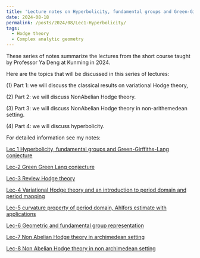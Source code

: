```yaml
---
title: 'Lecture notes on Hyperbolicity, fundamental groups and Green-Girffiths-Lang conjecture Lec 1'
date: 2024-08-18
permalink: /posts/2024/08/Lec1-Hyperbolicity/
tags:
  - Hodge theory
  - Complex analytic geometry
---
```


These series of notes summarize the lectures from the short course taught by Professor Ya Deng at Kunming in 2024. 


Here are the topics that will be discussed in this series of lectures:

(1) Part 1: we will discuss the classical results on variational Hodge theory, 

(2) Part 2: we will discuss NonAbelian Hodge theory.

(3) Part 3: we will discuss NonAbelian Hodge theory in non-arithemedean setting. 

(4) Part 4: we will discuss hyperbolicity.



For detailed information see my notes:

[Lec 1 Hyperbolicity, fundamental groups and Green-Girffiths-Lang conjecture](https://yilimath.github.io/files/Hodge/HyperLec1.pdf)

[Lec-2 Green Green Lang conjecture](https://yilimath.github.io/files/Hodge/HyperLec2.pdf)

[Lec-3 Review Hodge theory](https://yilimath.github.io/files/Hodge/HyperLec3.pdf)

[Lec-4 Variational Hodge theory and an introduction to period domain and period mapping](https://yilimath.github.io/files/Hodge/HyperLec4.pdf)

[Lec-5 curvature property of period domain, Ahlfors estimate with applications](https://yilimath.github.io/files/Hodge/HyperLec5.pdf)

[Lec-6 Geometric and fundamental group representation](https://yilimath.github.io/files/Hodge/HyperLec6.pdf)

[Lec-7 Non Abelian Hodge theory in archimedean setting](https://yilimath.github.io/files/Hodge/HyperLec7.pdf)

[Lec-8 Non Abelian Hodge theory in non archimedean setting](https://yilimath.github.io/files/Hodge/HyperLec6.pdf)

